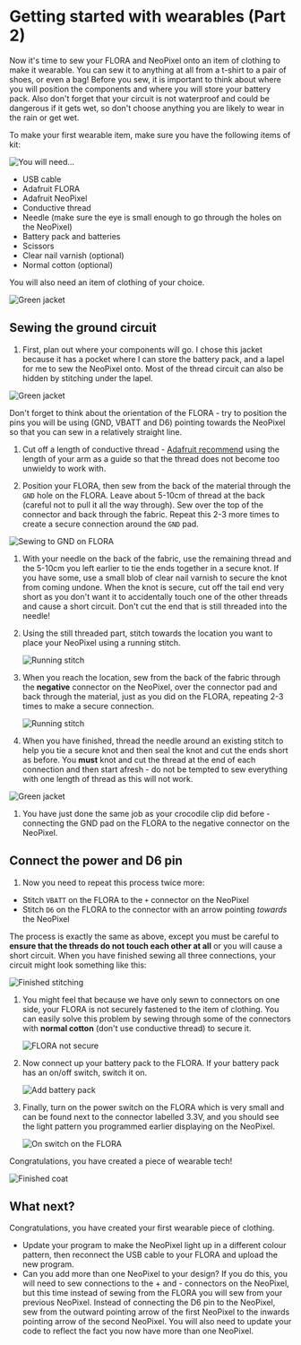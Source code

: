 # Getting started with wearables (Part 2)

Now it's time to sew your FLORA and NeoPixel onto an item of clothing to make it wearable. You can sew it to anything at all from a t-shirt to a pair of shoes, or even a bag! Before you sew, it is important to think about where you will position the components and where you will store your battery pack. Also don't forget that your circuit is not waterproof and could be dangerous if it gets wet, so don't choose anything you are likely to wear in the rain or get wet.

To make your first wearable item, make sure you have the following items of kit:

![You will need...](images/you-will-need.png)

- USB cable
- Adafruit FLORA
- Adafruit NeoPixel
- Conductive thread
- Needle (make sure the eye is small enough to go through the holes on the NeoPixel)
- Battery pack and batteries
- Scissors
- Clear nail varnish (optional)
- Normal cotton (optional)

You will also need an item of clothing of your choice.

![Green jacket](images/jacket.png)

## Sewing the ground circuit

1. First, plan out where your components will go. I chose this jacket because it has a pocket where I can store the battery pack, and a lapel for me to sew the NeoPixel onto. Most of the thread circuit can also be hidden by stitching under the lapel.

  ![Green jacket](images/positioning.png)

  Don't forget to think about the orientation of the FLORA - try to position the pins you will be using (GND, VBATT and D6) pointing towards the NeoPixel so that you can sew in a relatively straight line.

1. Cut off a length of conductive thread - [Adafruit recommend](https://learn.adafruit.com/conductive-thread/prep-thread-and-fabric) using the length of your arm as a guide so that the thread does not become too unwieldy to work with.

1. Position your FLORA, then sew from the back of the material through the `GND` hole on the FLORA. Leave about 5-10cm of thread at the back (careful not to pull it all the way through). Sew over the top of the connector and back through the fabric. Repeat this 2-3 more times to create a secure connection around the `GND` pad.

  ![Sewing to GND on FLORA](images/sew-ground-1.png)

1. With your needle on the back of the fabric, use the remaining thread and the 5-10cm you left earlier to tie the ends together in a secure knot. If you have some, use a small blob of clear nail varnish to secure the knot from coming undone. When the knot is secure, cut off the tail end very short as you don't want it to accidentally touch one of the other threads and cause a short circuit. Don't cut the end that is still threaded into the needle!

1. Using the still threaded part, stitch towards the location you want to place your NeoPixel using a running stitch.

    ![Running stitch](images/sew-ground-2.png)

1. When you reach the location, sew from the back of the fabric through the **negative** connector on the NeoPixel, over the connector pad and back through the material, just as you did on the FLORA, repeating 2-3 times to make a secure connection.

    ![Running stitch](images/sew-ground-3.png)

1. When you have finished, thread the needle around an existing stitch to help you tie a secure knot and then seal the knot and cut the ends short as before. You **must** knot and cut the thread at the end of each connection and then start afresh - do not be tempted to sew everything with one length of thread as this will not work.

  ![Green jacket](images/tie-knot.png)

1. You have just done the same job as your crocodile clip did before - connecting the GND pad on the FLORA to the negative connector on the NeoPixel.

## Connect the power and D6 pin

1. Now you need to repeat this process twice more:

 - Stitch `VBATT` on the FLORA to the `+` connector on the NeoPixel
 - Stitch `D6` on the FLORA to the connector with an arrow pointing *towards* the NeoPixel

 The process is exactly the same as above, except you must be careful to **ensure that the threads do not touch each other at all** or you will cause a short circuit. When you have finished sewing all three connections, your circuit might look something like this:

   ![Finished stitching](images/finished-stitching.png)

1. You might feel that because we have only sewn to connectors on one side, your FLORA is not securely fastened to the item of clothing. You can easily solve this problem by sewing through some of the connectors with **normal cotton** (don't use conductive thread) to secure it.

   ![FLORA not secure](images/flappy-flora.png)

1. Now connect up your battery pack to the FLORA. If your battery pack has an on/off switch, switch it on.

   ![Add battery pack](images/add-battery-pack.png)

1. Finally, turn on the power switch on the FLORA which is very small and can be found next to the connector labelled 3.3V, and you should see the light pattern you programmed earlier displaying on the NeoPixel.

   ![On switch on the FLORA](images/on-switch.png)

Congratulations, you have created a piece of wearable tech!

![Finished coat](images/finished.png)
## What next?

Congratulations, you have created your first wearable piece of clothing.

- Update your program to make the NeoPixel light up in a different colour pattern, then reconnect the USB cable to your FLORA and upload the new program.
- Can you add more than one NeoPixel to your design? If you do this, you will need to sew connections to the + and - connectors on the NeoPixel, but this time instead of sewing from the FLORA you will sew from your previous NeoPixel. Instead of connecting the D6 pin to the NeoPixel, sew from the outward pointing arrow of the first NeoPixel to the inwards pointing arrow of the second NeoPixel. You will also need to update your code to reflect the fact you now have more than one NeoPixel.
